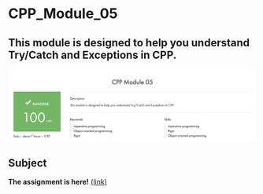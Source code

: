 # CPP_Module_05
## This module is designed to help you understand Try/Catch and Exceptions in CPP.
![image](includes/result.png)
## Subject
**The assignment is here!** [(link)](https://github.com/AtaullinShamil/42-CPP_Module/blob/main/CPP_Module_05/includes/cpp_05.pdf)
